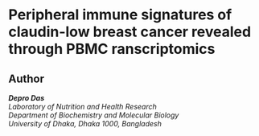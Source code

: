 # Peripheral immune signatures of claudin-low breast cancer revealed through PBMC ranscriptomics 


## Author 

_**Depro Das**_ <br/> 
*Laboratory of Nutrition and Health Research <br/> 
Department of Biochemistry and Molecular Biology <br/> 
University of Dhaka, Dhaka 1000, Bangladesh*   
